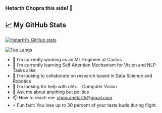 ###  Hetarth Chopra this side! 👋

## &#x1f4c8; My GitHub Stats

[![Hetarth's GitHub stats](https://github-readme-stats.vercel.app/api?username=choprahetarth&layout=compact&theme=material-palenight)](https://github.com/anuraghazra/github-readme-stats)


[![Top Langs](https://github-readme-stats.vercel.app/api/top-langs/?username=choprahetarth&layout=compact&theme=material-palenight)](https://github.com/anuraghazra/github-readme-stats)



- 🔭 I’m currently working as an ML Engineer at Cactus
- 🌱 I’m currently learning Self Attention Mechanism for Vision and NLP Tasks alike
- 👯 I’m looking to collaborate on research based in Data Science and Robotics
- 🤔 I’m looking for help with uhh.... Computer Vision 
- 💬 Ask me about anything but politics
- 📫 How to reach me: choprahetarth@gmail.com
- ⚡ Fun fact: You lose up to 30 percent of your taste buds during flight.

